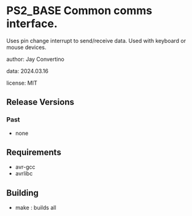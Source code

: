 # PS2_BASE Common comms interface.

Uses pin change interrupt to send/receive data. Used with keyboard or mouse devices.

author: Jay Convertino

data: 2024.03.16

license: MIT

## Release Versions
### Past
  - none

## Requirements
  - avr-gcc
  - avrlibc

## Building
  - make : builds all
